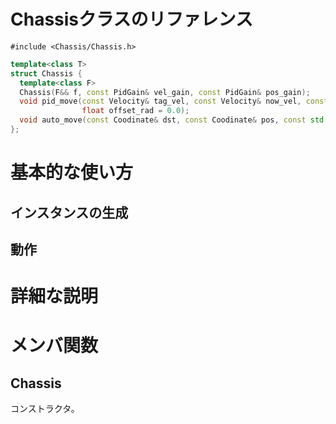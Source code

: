 # Chassisクラスのリファレンス

`#include <Chassis/Chassis.h>`

```C++ Chassis/Chassis.h
template<class T>
struct Chassis {
  template<class F>
  Chassis(F&& f, const PidGain& vel_gain, const PidGain& pos_gain);
  void pid_move(const Velocity& tag_vel, const Velocity& now_vel, const std::chrono::microseconds& delta_time,
                float offset_rad = 0.0);
  void auto_move(const Coodinate& dst, const Coodinate& pos, const std::chrono::microseconds& delta_time);
};
```

# 基本的な使い方

## インスタンスの生成

## 動作

# 詳細な説明

# メンバ関数

## Chassis
コンストラクタ。
